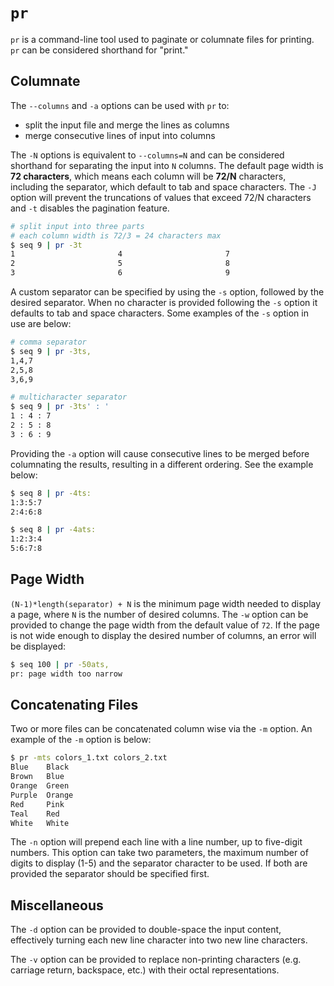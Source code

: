 # `pr`
`pr` is a command-line tool used to paginate or columnate files for printing. `pr` can be considered shorthand for "print."

## Columnate
The `--columns` and `-a` options can be used with `pr` to:
- split the input file and merge the lines as columns
- merge consecutive lines of input into columns

The `-N` options is equivalent to `--columns=N` and can be considered shorthand for separating the input into `N` columns. The default page width is **72 characters**, which means each column will be **72/N** characters, including the separator, which default to tab and space characters. The `-J` option will prevent the truncations of values that exceed 72/N characters and `-t` disables the pagination feature.

```bash
# split input into three parts
# each column width is 72/3 = 24 characters max
$ seq 9 | pr -3t
1                       4                       7
2                       5                       8
3                       6                       9
```

A custom separator can be specified by using the `-s` option, followed by the desired separator. When no character is provided following the `-s` option it defaults to tab and space characters. Some examples of the `-s` option in use are below:

```bash
# comma separator
$ seq 9 | pr -3ts,
1,4,7
2,5,8
3,6,9

# multicharacter separator
$ seq 9 | pr -3ts' : '
1 : 4 : 7
2 : 5 : 8
3 : 6 : 9
```

Providing the `-a` option will cause consecutive lines to be merged before columnating the results, resulting in a different ordering. See the example below:

```bash
$ seq 8 | pr -4ts:
1:3:5:7
2:4:6:8

$ seq 8 | pr -4ats:
1:2:3:4
5:6:7:8
```

## Page Width
`(N-1)*length(separator) + N` is the minimum page width needed to display a page, where `N` is the number of desired columns. The `-w` option can be provided to change the page width from the default value of `72`. If the page is not wide enough to display the desired number of columns, an error will be displayed:

```bash
$ seq 100 | pr -50ats,
pr: page width too narrow
```

## Concatenating Files
Two or more files can be concatenated column wise via the `-m` option. An example of the `-m` option is below:

```bash
$ pr -mts colors_1.txt colors_2.txt
Blue    Black
Brown   Blue
Orange  Green
Purple  Orange
Red     Pink
Teal    Red
White   White
```

The `-n` option will prepend each line with a line number, up to five-digit numbers. This option can take two parameters, the maximum number of digits to display (1-5) and the separator character to be used. If both are provided the separator should be specified first.

## Miscellaneous
The `-d` option can be provided to double-space the input content, effectively turning each new line character into two new line characters.

The `-v` option can be provided to replace non-printing characters (e.g. carriage return, backspace, etc.) with their octal representations.
